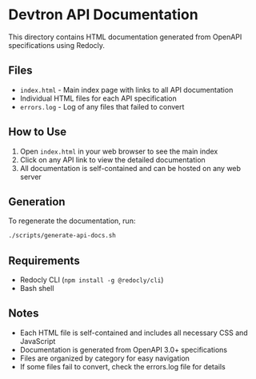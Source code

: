 # Devtron API Documentation

This directory contains HTML documentation generated from OpenAPI specifications using Redocly.

## Files

- `index.html` - Main index page with links to all API documentation
- Individual HTML files for each API specification
- `errors.log` - Log of any files that failed to convert

## How to Use

1. Open `index.html` in your web browser to see the main index
2. Click on any API link to view the detailed documentation
3. All documentation is self-contained and can be hosted on any web server

## Generation

To regenerate the documentation, run:

```bash
./scripts/generate-api-docs.sh
```

## Requirements

- Redocly CLI (`npm install -g @redocly/cli`)
- Bash shell

## Notes

- Each HTML file is self-contained and includes all necessary CSS and JavaScript
- Documentation is generated from OpenAPI 3.0+ specifications
- Files are organized by category for easy navigation
- If some files fail to convert, check the errors.log file for details
